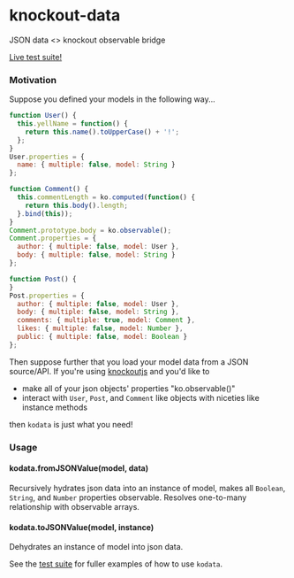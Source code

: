 knockout-data
=============

JSON data <> knockout observable bridge

[Live test suite!](https://gaye.github.io/knockout-data/test/)

### Motivation

Suppose you defined your models in the following way...

```js
function User() {
  this.yellName = function() {
    return this.name().toUpperCase() + '!';
  };
}
User.properties = {
  name: { multiple: false, model: String }
};

function Comment() {
  this.commentLength = ko.computed(function() {
    return this.body().length;
  }.bind(this));
}
Comment.prototype.body = ko.observable();
Comment.properties = {
  author: { multiple: false, model: User },
  body: { multiple: false, model: String }
};

function Post() {
}
Post.properties = {
  author: { multiple: false, model: User },
  body: { multiple: false, model: String },
  comments: { multiple: true, model: Comment },
  likes: { multiple: false, model: Number },
  public: { multiple: false, model: Boolean }
};
```

Then suppose further that you load your model data from a JSON source/API. If you're using [knockoutjs](http://knockoutjs.com/) and you'd like to

+ make all of your json objects' properties "ko.observable()"
+ interact with `User`, `Post`, and `Comment` like objects with niceties like instance methods

then `kodata` is just what you need!

### Usage

#### kodata.fromJSONValue(model, data)

Recursively hydrates json data into an instance of model, makes all `Boolean`, `String`, and `Number` properties observable. Resolves one-to-many relationship with observable arrays.

#### kodata.toJSONValue(model, instance)

Dehydrates an instance of model into json data.

See the [test suite](https://github.com/gaye/knockout-data/tree/master/test) for fuller examples of how to use `kodata`.
